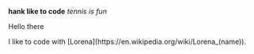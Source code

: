 **hank like to code**
*tennis is fun*
<p>Hello there</p> 
I like to code with [Lorena](https://en.wikipedia.org/wiki/Lorena_(name)).